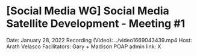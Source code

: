 # [Social Media WG] Social Media Satellite Development - Meeting #1

Date: January 28, 2022
Recording (Video): ../video1669043439.mp4
Host: Arath Velasco
Facilitators: Gary + Madison
POAP admin link: X